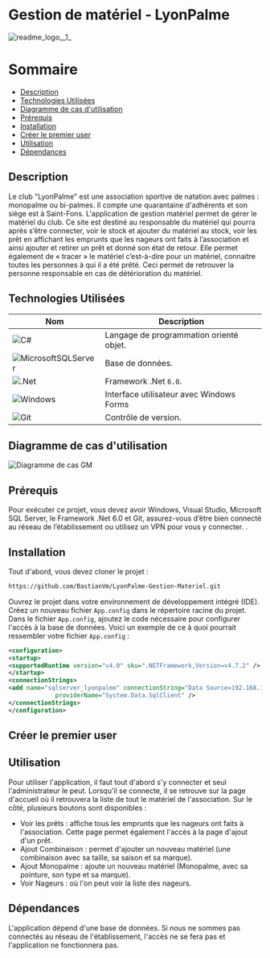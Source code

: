 # Gestion de matériel - LyonPalme
![readme_logo__1_](https://github.com/user-attachments/assets/74bc75c4-f87c-448b-85c0-c5637abc7e5b)
# Sommaire
- [Description](#description)
- [Technologies Utilisées](#technologies-utilisées)
- [Diagramme de cas d'utilisation](#diagramme-de-cas-dutilisation)
- [Prérequis](#prérequis)
- [Installation](#installation)
- [Créer le premier user](#créer-le-premier-user)
- [Utilisation](#utilisation)
- [Dépendances](#dépendances)

## Description
Le club "LyonPalme" est une association sportive de natation avec palmes : monopalme ou bi-palmes. Il compte une quarantaine d'adhérents et son siège est à Saint-Fons. L'application de gestion matériel permet de gérer le matériel du club. Ce site est destiné au responsable du matériel qui pourra après s’être connecter, voir le stock et ajouter du matériel au stock, voir les prêt en affichant les emprunts que les nageurs ont faits à l’association et ainsi ajouter et retirer un prêt et donné son état de retour.
Elle permet également de « tracer » le matériel c’est-à-dire pour un matériel, connaitre toutes les personnes à qui il a été prêté. Ceci permet de retrouver la personne responsable en cas de détérioration du matériel.

## Technologies Utilisées

| **Nom** | **Description** |
| ------- | ------------- |
| ![C#](https://img.shields.io/badge/c%23-%23239120.svg?style=for-the-badge&logo=c-sharp&logoColor=white) | Langage de programmation orienté objet. |
| ![MicrosoftSQLServer](https://img.shields.io/badge/Microsoft%20SQL%20Server-CC2927?style=for-the-badge&logo=microsoft%20sql%20server&logoColor=white) | Base de données. |
| ![.Net](https://img.shields.io/badge/.NET-5C2D91?style=for-the-badge&logo=.net&logoColor=white) | Framework .Net `6.0`. |
| ![Windows](https://img.shields.io/badge/Windows-0078D6?style=for-the-badge&logo=windows&logoColor=white) | Interface utilisateur avec Windows Forms |
| ![Git](https://img.shields.io/badge/git-%23F05033.svg?style=for-the-badge&logo=git&logoColor=white) | Contrôle de version. |
## Diagramme de cas d'utilisation
![Diagramme de cas GM](https://github.com/user-attachments/assets/d1d36bf9-df61-42b5-bf2b-079f1df7ee6b)
## Prérequis
Pour exécuter ce projet, vous devez avoir Windows, Visual Studio, Microsoft SQL Server, le Framework .Net 6.0 et Git, assurez-vous d’être bien connecté au réseau de l’établissement ou utilisez un VPN pour vous y connecter. .
## Installation
Tout d'abord, vous devez cloner le projet :
```xml
https://github.com/BastianVm/LyonPalme-Gestion-Materiel.git
```
Ouvrez le projet dans votre environnement de développement intégré (IDE).
Créez un nouveau fichier `App.config` dans le répertoire racine du projet.
Dans le fichier `App.config`, ajoutez le code nécessaire pour configurer l'accès à la base de données.  Voici un exemple de ce à quoi pourrait ressembler votre fichier `App.config` :
```xml
<configuration>
<startup>
<supportedRuntime version="v4.0" sku=".NETFramework,Version=v4.7.2" />
</startup>
<connectionStrings>
<add name="sqlserver_lyonpalme" connectionString="Data Source=192.168.100.236;Initial Catalog=user_de_bdd;User ID=User_lp;Password=MDP-lp"
			 providerName="System.Data.SqlClient" />
</connectionStrings>
</configuration>
```

## Créer le premier user
## Utilisation
Pour utiliser l'application, il faut tout d'abord s'y connecter et seul l'administrateur le peut. Lorsqu'il se connecte, il se retrouve sur la page d'accueil où il retrouvera la liste de tout le matériel de l'association. Sur le côté, plusieurs boutons sont disponibles :
- Voir les prêts : affiche tous les emprunts que les nageurs ont faits à l'association. Cette page permet également l'accès à la page d'ajout d'un prêt.
- Ajout Combinaison : permet d'ajouter un nouveau matériel (une combinaison avec sa taille, sa saison et sa marque).
- Ajout Monopalme : ajoute un nouveau matériel (Monopalme, avec sa pointure, son type et sa marque).
- Voir Nageurs : où l'on peut voir la liste des nageurs.
## Dépendances
L'application dépend d'une base de données. Si nous ne sommes pas connectés au réseau de l'établissement, l'accès ne se fera pas et l'application ne fonctionnera pas.
